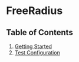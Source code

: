 # FreeRadius

## Table of Contents
1. [Getting Started](https://github.com/0x78f1935/Services/blob/master/docs/freeradius/getting_started.md)
2. [Test Configuration](https://github.com/0x78f1935/Services/blob/master/docs/freeradius/test_configuration.md)
